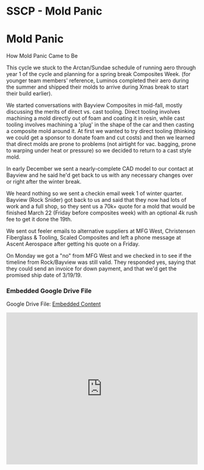 # SSCP - Mold Panic

# Mold Panic

How Mold Panic Came to Be

This cycle we stuck to the Arctan/Sundae schedule of running aero through year 1 of the cycle and planning for a spring break Composites Week. (for younger team members' reference, Luminos completed their aero during the summer and shipped their molds to arrive during Xmas break to start their build earlier). 

We started conversations with Bayview Composites in mid-fall, mostly discussing the merits of direct vs. cast tooling. Direct tooling involves machining a mold directly out of foam and coating it in resin, while cast tooling involves machining a 'plug' in the shape of the car and then casting a composite mold around it. At first we wanted to try direct tooling (thinking we could get a sponsor to donate foam and cut costs) and then we learned that direct molds are prone to problems (not airtight for vac. bagging, prone to warping under heat or pressure) so we decided to return to a cast style mold. 

In early December we sent a nearly-complete CAD model to our contact at Bayview and he said he'd get back to us with any necessary changes over or right after the winter break. 

We heard nothing so we sent a checkin email week 1 of winter quarter. Bayview (Rock Snider) got back to us and said that they now had lots of work and a full shop, so they sent us a 70k+ quote for a mold that would be finished March 22 (Friday before composites week) with an optional 4k rush fee to get it done the 19th. 

We sent out feeler emails to alternative suppliers at MFG West, Christensen Fiberglass & Tooling, Scaled Composites and left a phone message at Ascent Aerospace after getting his quote on a Friday.

On Monday we got a "no" from MFG West and we checked in to see if the timeline from Rock/Bayview was still valid. They responded yes, saying that they could send an invoice for down payment, and that we'd get the promised ship date of 3/19/19.

[](https://drive.google.com/folderview?id=1rRPedpW4A1bJqt8zHg-_zkBtCo5_G1P2)

### Embedded Google Drive File

Google Drive File: [Embedded Content](https://drive.google.com/embeddedfolderview?id=1rRPedpW4A1bJqt8zHg-_zkBtCo5_G1P2#list)

<iframe width="100%" height="400" src="https://drive.google.com/embeddedfolderview?id=1rRPedpW4A1bJqt8zHg-_zkBtCo5_G1P2#list" frameborder="0"></iframe>

